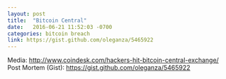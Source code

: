 ```yaml
---
layout: post
title:  "Bitcoin Central"
date:   2016-06-21 11:52:03 -0700
categories: bitcoin breach
link: https://gist.github.com/oleganza/5465922
---
```

Media: http://www.coindesk.com/hackers-hit-bitcoin-central-exchange/
Post Mortem (Gist): https://gist.github.com/oleganza/5465922
